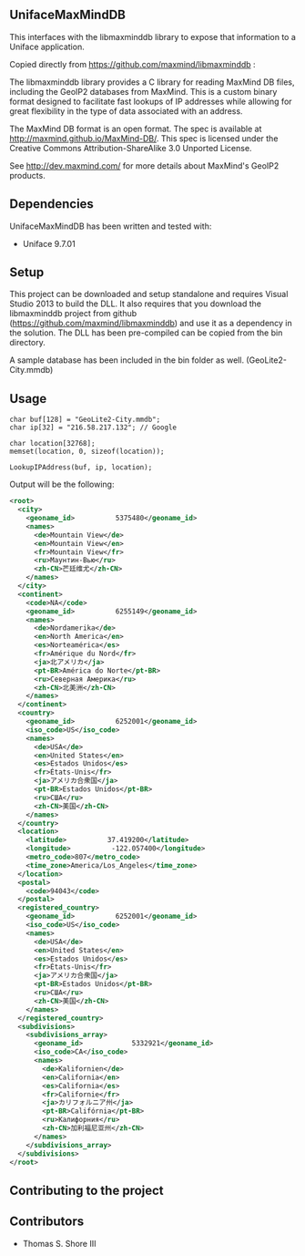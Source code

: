 ﻿

## UnifaceMaxMindDB ##

This interfaces with the libmaxminddb library to expose that information to a Uniface application.

Copied directly from https://github.com/maxmind/libmaxminddb :

The libmaxminddb library provides a C library for reading MaxMind DB files, including the GeoIP2 databases from MaxMind. This is a custom binary format designed to facilitate fast lookups of IP addresses while allowing for great flexibility in the type of data associated with an address.

The MaxMind DB format is an open format. The spec is available at http://maxmind.github.io/MaxMind-DB/. This spec is licensed under the Creative Commons Attribution-ShareAlike 3.0 Unported License.

See http://dev.maxmind.com/ for more details about MaxMind's GeoIP2 products.

## Dependencies ##

UnifaceMaxMindDB has been written and tested with:

 * Uniface 9.7.01
  
## Setup ##

This project can be downloaded and setup standalone and requires Visual Studio 2013 to build the DLL. It also requires that you download the libmaxminddb project from github (https://github.com/maxmind/libmaxminddb) and use it as a dependency in the solution. The DLL has been pre-compiled can be copied from the bin directory.

A sample database has been included in the bin folder as well. (GeoLite2-City.mmdb)

## Usage ##

	char buf[128] = "GeoLite2-City.mmdb";
	char ip[32] = "216.58.217.132"; // Google
	 
	char location[32768];
	memset(location, 0, sizeof(location));
	
	LookupIPAddress(buf, ip, location);

Output will be the following:

```xml
<root>
  <city>
    <geoname_id>          5375480</geoname_id>
    <names>
      <de>Mountain View</de>
      <en>Mountain View</en>
      <fr>Mountain View</fr>
      <ru>Маунтин-Вью</ru>
      <zh-CN>芒廷维尤</zh-CN>
    </names>
  </city>
  <continent>
    <code>NA</code>
    <geoname_id>          6255149</geoname_id>
    <names>
      <de>Nordamerika</de>
      <en>North America</en>
      <es>Norteamérica</es>
      <fr>Amérique du Nord</fr>
      <ja>北アメリカ</ja>
      <pt-BR>América do Norte</pt-BR>
      <ru>Северная Америка</ru>
      <zh-CN>北美洲</zh-CN>
    </names>
  </continent>
  <country>
    <geoname_id>          6252001</geoname_id>
    <iso_code>US</iso_code>
    <names>
      <de>USA</de>
      <en>United States</en>
      <es>Estados Unidos</es>
      <fr>États-Unis</fr>
      <ja>アメリカ合衆国</ja>
      <pt-BR>Estados Unidos</pt-BR>
      <ru>США</ru>
      <zh-CN>美国</zh-CN>
    </names>
  </country>
  <location>
    <latitude>          37.419200</latitude>
    <longitude>          -122.057400</longitude>
    <metro_code>807</metro_code>
    <time_zone>America/Los_Angeles</time_zone>
  </location>
  <postal>
    <code>94043</code>
  </postal>
  <registered_country>
    <geoname_id>          6252001</geoname_id>
    <iso_code>US</iso_code>
    <names>
      <de>USA</de>
      <en>United States</en>
      <es>Estados Unidos</es>
      <fr>États-Unis</fr>
      <ja>アメリカ合衆国</ja>
      <pt-BR>Estados Unidos</pt-BR>
      <ru>США</ru>
      <zh-CN>美国</zh-CN>
    </names>
  </registered_country>
  <subdivisions>
    <subdivisions_array>
      <geoname_id>            5332921</geoname_id>
      <iso_code>CA</iso_code>
      <names>
        <de>Kalifornien</de>
        <en>California</en>
        <es>California</es>
        <fr>Californie</fr>
        <ja>カリフォルニア州</ja>
        <pt-BR>Califórnia</pt-BR>
        <ru>Калифорния</ru>
        <zh-CN>加利福尼亚州</zh-CN>
      </names>
    </subdivisions_array>
  </subdivisions>
</root> 
```

## Contributing to the project ##


## Contributors ##
* Thomas S. Shore III
